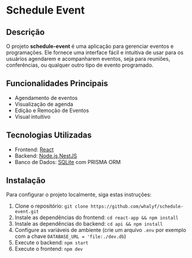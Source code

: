 # Schedule Event

## Descrição

O projeto **schedule-event** é uma aplicação para gerenciar eventos e programações. Ele fornece uma interface fácil e intuitiva de usar para os usuários agendarem e acompanharem eventos, seja para reuniões, conferências, ou qualquer outro tipo de evento programado.

## Funcionalidades Principais

- Agendamento de eventos
- Visualização de agenda
- Edição e Remoção de Eventos
- Visual intuitivo

## Tecnologias Utilizadas

- Frontend: [React](https://reactjs.org/)
- Backend: [Node.js](https://nodejs.org/),[NestJS](https://nestjs.com/)
- Banco de Dados: [SQLite](https://www.sqlite.org/) com PRISMA ORM


## Instalação

Para configurar o projeto localmente, siga estas instruções:

1. Clone o repositório: `git clone https://github.com/whalyf/schedule-event.git`
2. Instale as dependências do frontend: `cd react-app && npm install`
3. Instale as dependências do backend: `cd api && npm install`
4. Configure as variáveis de ambiente (crie um arquivo `.env` por exemplo com a chave `DATABASE_URL = 'file:./dev.db`)
5. Execute o backend: `npm start`
6. Execute o frontend: `npm dev`

